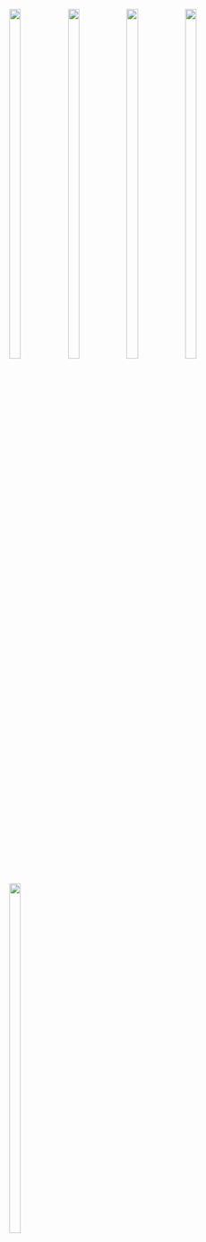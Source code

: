 <p>

  <img src = "https://user-images.githubusercontent.com/125651843/228040080-cc767569-91c0-4515-ab32-38a3c6164662.png" width=20% height=40%>
  <img src = "https://user-images.githubusercontent.com/125651843/228040086-cc14c166-f0e1-444f-bd8b-dc1a9556ae03.png" width=20% height=40%>
  <img src = "https://user-images.githubusercontent.com/125651843/228040087-84e17fc7-d1c0-4656-8b8a-3219e6fe5b9c.png" width=20% height=40%>
  <img src = "https://user-images.githubusercontent.com/125651843/228040062-15a2a62e-4366-4131-affa-703a0e96e6c9.png" width=20% height=40%>
  <img src = "https://user-images.githubusercontent.com/125651843/228040076-f39bf49b-cd66-4181-8ea4-0266bced6cbb.png" width=20% height=40%>

</p>
